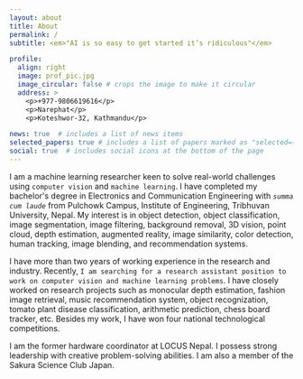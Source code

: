 ```yaml
---
layout: about
title: About
permalink: /
subtitle: <em>"AI is so easy to get started it’s ridiculous"</em>

profile:
  align: right
  image: prof_pic.jpg
  image_circular: false # crops the image to make it circular
  address: >
    <p>+977-9806619616</p>
    <p>Narephat</p>
    <p>Koteshwor-32, Kathmandu</p>

news: true  # includes a list of news items
selected_papers: true # includes a list of papers marked as "selected={true}"
social: true  # includes social icons at the bottom of the page
---
```


I am a machine learning researcher keen to solve real-world challenges using `computer vision` and `machine learning`. I have completed my bachelor's degree in Electronics and Communication Engineering with <i>`summa cum laude`</i> from Pulchowk Campus, Institute of Engineering, Tribhuvan University, Nepal. My interest is in object detection, object classification, image segmentation, image filtering, background removal, 3D vision, point cloud, depth estimation, augmented reality, image similarity, color detection, human tracking, image blending, and recommendation systems.

I have more than two years of working experience in the research and industry. Recently, `I am searching for a research assistant position to work on computer vision and machine learning problems`. I have closely worked on research projects such as monocular depth estimation, fashion image retrieval, music recommendation system, object recognization, tomato plant disease classification, arithmetic prediction, chess board tracker, etc. Besides my work, I have won four national technological competitions.

I am the former hardware coordinator at LOCUS Nepal. I possess strong leadership with creative problem-solving abilities. I am also a member of the Sakura Science Club Japan.

